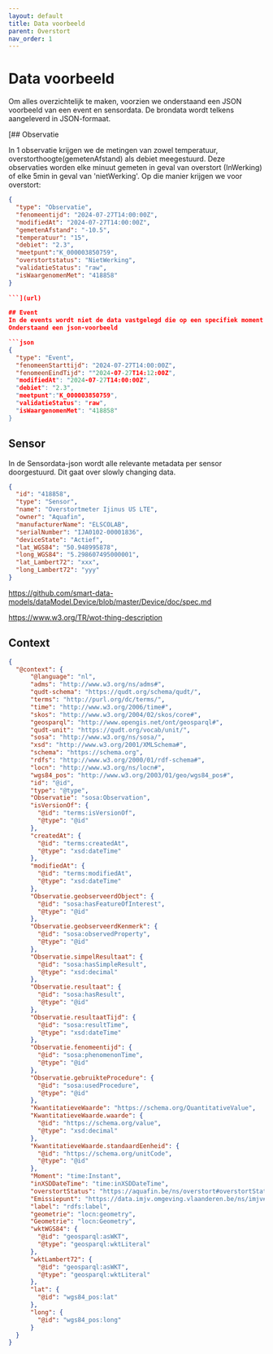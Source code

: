 ```yaml
---
layout: default
title: Data voorbeeld
parent: Overstort
nav_order: 1
---
```


# Data voorbeeld

Om alles overzichtelijk te maken, voorzien we onderstaand een JSON voorbeeld van een event en sensordata. 
De brondata wordt telkens aangeleverd in JSON-formaat.

[## Observatie

In 1 observatie krijgen we de metingen van zowel temperatuur, overstorthoogte(gemetenAfstand) als debiet meegestuurd. 
Deze observaties worden elke minuut gemeten in geval van overstort (InWerking) of elke 5min in geval van 'nietWerking'. 
Op die manier krijgen we voor overstort:

```json
{
  "type": "Observatie",
  "fenomeentijd": "2024-07-27T14:00:00Z",
  "modifiedAt": "2024-07-27T14:00:00Z", 
  "gemetenAfstand": "-10.5",
  "temperatuur": "15",
  "debiet": "2.3",
  "meetpunt":"K_000003850759", 
  "overstortstatus": "NietWerking",  
  "validatieStatus": "raw", 
  "isWaargenomenMet": "418858" 
}
	
```](url)

## Event
In de events wordt niet de data vastgelegd die op een specifiek moment wordt opgemeten, maar is een berekening van de overstortduur en de hoeveelheid totale vuilvracht die wordt opgemeten. 
Onderstaand een json-voorbeeld

```json
{
  "type": "Event",
  "fenomeenStarttijd": "2024-07-27T14:00:00Z",
  "fenomeenEindTijd": ""2024-07-27T14:12:00Z",
  "modifiedAt": "2024-07-27T14:00:00Z", 
  "debiet": "2.3",
  "meetpunt":"K_000003850759", 
  "validatieStatus": "raw", 
  "isWaargenomenMet": "418858"
}
```

## Sensor
In de Sensordata-json wordt alle relevante metadata per sensor doorgestuurd. Dit gaat over slowly changing data. 

```json
{
  "id": "418858",
  "type": "Sensor",
  "name": "Overstortmeter Ijinus US LTE",
  "owner": "Aquafin",
  "manufacturerName": "ELSCOLAB",
  "serialNumber": "IJA0102-00001836",
  "deviceState": "Actief",
  "lat_WGS84": "50.948995878", 
  "long_WGS84": "5.298607495000001", 
  "lat_Lambert72": "xxx", 
  "long_Lambert72": "yyy"
}

```

https://github.com/smart-data-models/dataModel.Device/blob/master/Device/doc/spec.md

https://www.w3.org/TR/wot-thing-description


## Context
```json
{
  "@context": {
      "@language": "nl",
      "adms": "http://www.w3.org/ns/adms#",
      "qudt-schema": "https://qudt.org/schema/qudt/",
      "terms": "http://purl.org/dc/terms/",
      "time": "http://www.w3.org/2006/time#",
      "skos": "http://www.w3.org/2004/02/skos/core#",
      "geosparql": "http://www.opengis.net/ont/geosparql#",
      "qudt-unit": "https://qudt.org/vocab/unit/",
      "sosa": "http://www.w3.org/ns/sosa/",
      "xsd": "http://www.w3.org/2001/XMLSchema#",
      "schema": "https://schema.org",
      "rdfs": "http://www.w3.org/2000/01/rdf-schema#",
      "locn": "http://www.w3.org/ns/locn#",
      "wgs84_pos": "http://www.w3.org/2003/01/geo/wgs84_pos#",
      "id": "@id",
      "type": "@type",
      "Observatie": "sosa:Observation",
      "isVersionOf": {
        "@id": "terms:isVersionOf",
        "@type": "@id"
      },
      "createdAt": {
        "@id": "terms:createdAt",
        "@type": "xsd:dateTime"
      },
      "modifiedAt": {
        "@id": "terms:modifiedAt",
        "@type": "xsd:dateTime"
      },
      "Observatie.geobserveerdObject": {
        "@id": "sosa:hasFeatureOfInterest",
        "@type": "@id"
      },
      "Observatie.geobserveerdKenmerk": {
        "@id": "sosa:observedProperty",
        "@type": "@id"
      },
      "Observatie.simpelResultaat": {
        "@id": "sosa:hasSimpleResult",
        "@type": "xsd:decimal"
      },
      "Observatie.resultaat": {
        "@id": "sosa:hasResult",
        "@type": "@id"
      },
      "Observatie.resultaatTijd": {
        "@id": "sosa:resultTime",
        "@type": "xsd:dateTime"
      },
      "Observatie.fenomeentijd": {
        "@id": "sosa:phenomenonTime",
        "@type": "@id"
      },
      "Observatie.gebruikteProcedure": {
        "@id": "sosa:usedProcedure",
        "@type": "@id"
      },
      "KwantitatieveWaarde": "https://schema.org/QuantitativeValue",
      "KwantitatieveWaarde.waarde": {
        "@id": "https://schema.org/value",
        "@type": "xsd:decimal"
      },
      "KwantitatieveWaarde.standaardEenheid": {
        "@id": "https://schema.org/unitCode",
        "@type": "@id"
      },
      "Moment": "time:Instant",
      "inXSDDateTime": "time:inXSDDateTime",
      "overstortStatus": "https://aquafin.be/ns/overstort#overstortStatus",
      "Emissiepunt": "https://data.imjv.omgeving.vlaanderen.be/ns/imjv#Emissiepunt",
      "label": "rdfs:label",
      "geometrie": "locn:geometry",
      "Geometrie": "locn:Geometry",
      "wktWGS84": {
        "@id": "geosparql:asWKT",
        "@type": "geosparql:wktLiteral"
      },
      "wktLambert72": {
        "@id": "geosparql:asWKT",
        "@type": "geosparql:wktLiteral"
      },
      "lat": {
        "@id": "wgs84_pos:lat"
      },
      "long": {
        "@id": "wgs84_pos:long"
      }
  }
}


